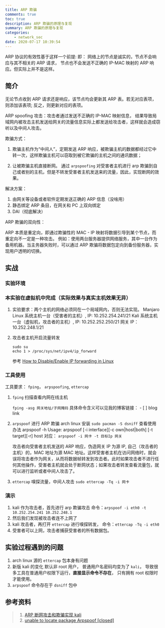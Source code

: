 ```yaml
---
title: ARP 欺骗
comments: true
toc: true
description: ARP 欺骗的原理与复现
summary: ARP 欺骗的原理与复现
categories:
    - network_sec
date: 2020-07-17 10:39:54
---
```


ARP 协议的有效性基于这样一个前提: 即： 网络上的节点是诚实的，节点不会响应与其不相关的 ARP 请求， 节点也不会发送不正确的 IP-MAC 映射的 ARP 响应。但实际上并不是这样。

## 简介

无论节点收到 ARP 请求还是响应，该节点均会更新其 ARP 表。若无对应表项，则添加该表项; 反之，则更新对应的表项。

ARP spoofing 攻击：攻击者通过发送不正确的 IP-MAC 映射信息， 结果导致局域网内被攻击主机发送给网关的流量信息实际上都发送给攻击者，这样就会造成窃听以及中间人攻击。

欺骗方式：

1. 欺骗主机作为“中间人”，定期发送 ARP 响应，被欺骗主机的数据都经过它中转一次，这样欺骗主机可以窃取到被它欺骗的主机之间的通讯数据；

2. 让被欺骗主机直接断网。
   通过 `arpspoofing` 对受害者主机进行 arp 欺骗到自己或者别的主机，但是不转发受害者主机发送来的流量，因此，实现断网的效果。

解决方案：

1. 由网关等设备或者软件定期发送正确的 ARP 信息（没啥用）
2. 静态绑定 ARP 条目，在网关和 PC 上双向绑定
3. DAI（彻底解决）

ARP 欺骗的双向性：

ARP 本质是重定向，即通过欺骗性的 MAC - IP 映射将数据引导到某个节点，而重定向不一定是一种攻击。
例如：使用两台服务器提供网络服务，其中一台作为备用机器。当主务器失败时，可以通过 ARP 欺骗将数据包定向到备份服务器，实现用户透明的切换。

## 实战

### 实验环境

### 本实验在虚拟机中完成（实际效果与真实主机效果无异）

1. 实验要求：两个主机的网络必须同在一个局域网内，否则无法实现。
   Manjaro Linux 系统主机一台（受害者的主机）, IP: 10.252.254.241/21
   Kali 系统主机一台（虚拟机，攻击者的主机）, IP: 10.252.252.250/21
   网关 IP：10.252.248.1/21

2. 攻击者主机开启流量转发

    ```shell
    sudo su
    echo 1 > /proc/sys/net/ipv4/ip_forward
    ```

    参考 [How to Disable/Enable IP forwarding in Linux](https://linuxconfig.org/how-to-turn-on-off-ip-forwarding-in-linux)

### 工具使用

工具要求： `fping`， `arpspoofing`, `ettercap`

1. `fping` 扫描查看内网在线主机

    `fping -asg 网关地址/子网掩码`
    具体命令含义可以见我的博客链接： - [ ] blog link

2. `arpspoof` 进行 ARP 欺骗
   arch linux 安装 `sudo pacman -S dsniff`
   查看使用办法 arpspoof -h
   Usage: arpspoof [-i interface][-c own|host|both] [-t target][-r] host
   对应： `arpspoof -i 网卡 -t 目标Ip 网关`

    攻击者向受害者主机发送的 ARP 响应，伪造网关 IP 为源 IP, 自己（攻击者的主机）的，MAC 地址为源 MAC 地址。这样受害者主机在访问网络时，就会误将攻击者作为网关，从而将数据帧转发到攻击者。此时如果攻击者不进行任何其他操作，受害者主机就会处于断网状态；如果攻击者转发查看流量包，就可以进行监听或者中间人攻击了。

3. `ettercap` 嗅探流量，中间人攻击
   `sudo ettercap -Tq -i 网卡`

### 演示

1. kali 作为攻击者，首先进行 arp 欺骗攻击
   命令：`arpspoof -i eth0 -t 10.252.254.241 10.252.248.1`
2. 然后我们发现被攻击者连不上网了
3. kali 攻击者，再打开 `ettercap` 进行嗅探转发，
   命令：`ettercap -Tq -i eth0`
4. 受害者可以上网，攻击者捕获受害者的所有数据包。

## 实验过程遇到的问题

1. arch linux 源的 `ettercap` 包本身有问题
2. 新版 kali 的变化
   默认非 root 用户， 普通用户名密码均变为了 `kali`， 导致很多工具在普通用户权限下运行，**直接显示命令不存在**， 只有拥有 root 权限时才能使用。
3. `arpspoof` 命令存在于 `dsniff` 包中

## 参考资料

> 1. [ARP 断网攻击和欺骗实现 kali](https://blog.csdn.net/qq_33936481/article/details/51286486)
> 2. [unable to locate package Arpspoof [closed]](https://security.stackexchange.com/questions/189203/unable-to-locate-package-arpspoof)
